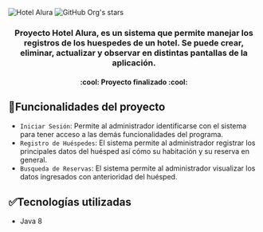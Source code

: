![Hotel Alura](https://user-images.githubusercontent.com/46769117/236431009-f367e911-8e92-4bc0-b1a9-e3bcda99e54a.png)
![GitHub Org's stars](https://img.shields.io/github/stars/camilafernanda?style=social)

<h3 align="center">
Proyecto Hotel Alura, es un sistema que permite manejar los registros de los huespedes de un hotel.
Se puede crear, eliminar, actualizar y observar en distintas pantallas de la aplicación.
</h3>

<h4 align="center">
:cool: Proyecto finalizado :cool:
</h4>

## :hammer:Funcionalidades del proyecto

- `Iniciar Sesión`: Permite al administrador identificarse con el sistema para tener acceso a las demás funcionalidades del programa.  
- `Registro de Huéspedes`: El sistema permite al administrador registrar los principales datos del huésped así cómo su habitación y su reserva en general.
- `Busqueda de Reservas`: El sistema permite al administrador visualizar los datos ingresados con anterioridad del huésped. 

## :white_check_mark:Tecnologías utilizadas

- Java 8
